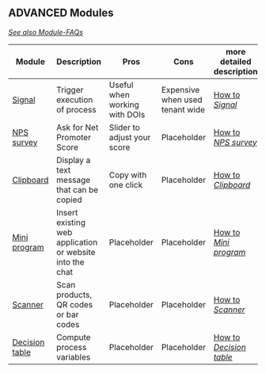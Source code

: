 ## ADVANCED Modules                                                                   

*[See also Module-FAQs](/faq/modules.md)*

| Module                                                  | Description                                        | Pros       | Cons       | more detailed description |
| ------------------------------------------------------- | -------------------------------------------------- | ---------- |----------- | ------------------------- 
| [Signal](../../../../../welcome/blob/staging/help/processes/process/subprocesses/signal.md) | Trigger execution of process|  Useful when working with DOIs     | Expensive when used tenant wide          |[How to *Signal*](/advanced/modules/signal.md) |
| [NPS survey](../../../../../welcome/blob/staging/help/processes/process/subprocesses/nps_survey.md) | Ask for Net Promoter Score |Slider to adjust your score |Placeholder         |           [How to *NPS survey*](/advanced/modules/nps_survey.md)|
| [Clipboard](../../../../../welcome/blob/staging/help/processes/process/subprocesses/clipboard.md)| Display a text message that can be copied|Copy with one click |  Placeholder          |           [How to *Clipboard*](/advanced/modules/clipboard.md)        |
| [Mini program](../../../../../welcome/blob/staging/help/processes/process/subprocesses/mini_program.md)| Insert existing web application or website into the chat| Placeholder           | Placeholder           |           [How to *Mini program*](/advanced/modules/mini_program.md)        |
| [Scanner](../../../../../welcome/blob/staging/help/processes/process/subprocesses/scanner.md)| Scan products, QR codes or bar codes |  Placeholder          | Placeholder           |           [How to *Scanner*](/advanced/modules/scanner.md)        |
| [Decision table](../../../../../welcome/blob/staging/help/processes/process/subprocesses/dmn.md)                                    | Compute process variables |   Placeholder         |   Placeholder         |           [How to *Decision table*](/advanced/modules/dmn.md)        |
